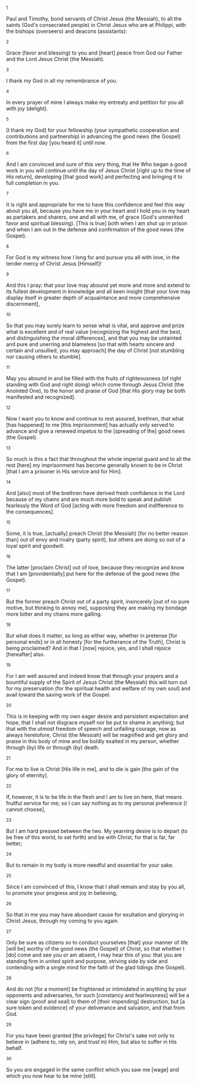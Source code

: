 <sup>1</sup> 

Paul and Timothy, bond servants of Christ Jesus (the Messiah), to all the saints (God's consecrated people) in Christ Jesus who are at Philippi, with the bishops (overseers) and deacons (assistants): 

<sup>2</sup> 

Grace (favor and blessing) to you and [heart] peace from God our Father and the Lord Jesus Christ (the Messiah). 

<sup>3</sup> 

I thank my God in all my remembrance of you. 

<sup>4</sup> 

In every prayer of mine I always make my entreaty and petition for you all with joy (delight). 

<sup>5</sup> 

[I thank my God] for your fellowship (your sympathetic cooperation and contributions and partnership) in advancing the good news (the Gospel) from the first day [you heard it] until now. 

<sup>6</sup> 

And I am convinced and sure of this very thing, that He Who began a good work in you will continue until the day of Jesus Christ [right up to the time of His return], developing [that good work] and perfecting and bringing it to full completion in you. 

<sup>7</sup> 

It is right and appropriate for me to have this confidence and feel this way about you all, because you have me in your heart and I hold you in my heart as partakers and sharers, one and all with me, of grace (God's unmerited favor and spiritual blessing). [This is true] both when I am shut up in prison and when I am out in the defense and confirmation of the good news (the Gospel). 

<sup>8</sup> 

For God is my witness how I long for and pursue you all with love, in the tender mercy of Christ Jesus [Himself]! 

<sup>9</sup> 

And this I pray: that your love may abound yet more and more and extend to its fullest development in knowledge and all keen insight [that your love may display itself in greater depth of acquaintance and more comprehensive discernment], 

<sup>10</sup> 

So that you may surely learn to sense what is vital, and approve and prize what is excellent and of real value [recognizing the highest and the best, and distinguishing the moral differences], and that you may be untainted and pure and unerring and blameless [so that with hearts sincere and certain and unsullied, you may approach] the day of Christ [not stumbling nor causing others to stumble]. 

<sup>11</sup> 

May you abound in and be filled with the fruits of righteousness (of right standing with God and right doing) which come through Jesus Christ (the Anointed One), to the honor and praise of God [that His glory may be both manifested and recognized]. 

<sup>12</sup> 

Now I want you to know and continue to rest assured, brethren, that what [has happened] to me [this imprisonment] has actually only served to advance and give a renewed impetus to the [spreading of the] good news (the Gospel). 

<sup>13</sup> 

So much is this a fact that throughout the whole imperial guard and to all the rest [here] my imprisonment has become generally known to be in Christ [that I am a prisoner in His service and for Him]. 

<sup>14</sup> 

And [also] most of the brethren have derived fresh confidence in the Lord because of my chains and are much more bold to speak and publish fearlessly the Word of God [acting with more freedom and indifference to the consequences]. 

<sup>15</sup> 

Some, it is true, [actually] preach Christ (the Messiah) [for no better reason than] out of envy and rivalry (party spirit), but others are doing so out of a loyal spirit and goodwill. 

<sup>16</sup> 

The latter [proclaim Christ] out of love, because they recognize and know that I am [providentially] put here for the defense of the good news (the Gospel). 

<sup>17</sup> 

But the former preach Christ out of a party spirit, insincerely [out of no pure motive, but thinking to annoy me], supposing they are making my bondage more bitter and my chains more galling. 

<sup>18</sup> 

But what does it matter, so long as either way, whether in pretense [for personal ends] or in all honesty [for the furtherance of the Truth], Christ is being proclaimed? And in that I [now] rejoice, yes, and I shall rejoice [hereafter] also. 

<sup>19</sup> 

For I am well assured and indeed know that through your prayers and a bountiful supply of the Spirit of Jesus Christ (the Messiah) this will turn out for my preservation (for the spiritual health and welfare of my own soul) and avail toward the saving work of the Gospel. 

<sup>20</sup> 

This is in keeping with my own eager desire and persistent expectation and hope, that I shall not disgrace myself nor be put to shame in anything; but that with the utmost freedom of speech and unfailing courage, now as always heretofore, Christ (the Messiah) will be magnified and get glory and praise in this body of mine and be boldly exalted in my person, whether through (by) life or through (by) death. 

<sup>21</sup> 

For me to live is Christ [His life in me], and to die is gain [the gain of the glory of eternity]. 

<sup>22</sup> 

If, however, it is to be life in the flesh and I am to live on here, that means fruitful service for me; so I can say nothing as to my personal preference [I cannot choose], 

<sup>23</sup> 

But I am hard pressed between the two. My yearning desire is to depart (to be free of this world, to set forth) and be with Christ, for that is far, far better; 

<sup>24</sup> 

But to remain in my body is more needful and essential for your sake. 

<sup>25</sup> 

Since I am convinced of this, I know that I shall remain and stay by you all, to promote your progress and joy in believing, 

<sup>26</sup> 

So that in me you may have abundant cause for exultation and glorying in Christ Jesus, through my coming to you again. 

<sup>27</sup> 

Only be sure as citizens so to conduct yourselves [that] your manner of life [will be] worthy of the good news (the Gospel) of Christ, so that whether I [do] come and see you or am absent, I may hear this of you: that you are standing firm in united spirit and purpose, striving side by side and contending with a single mind for the faith of the glad tidings (the Gospel). 

<sup>28</sup> 

And do not [for a moment] be frightened or intimidated in anything by your opponents and adversaries, for such [constancy and fearlessness] will be a clear sign (proof and seal) to them of [their impending] destruction, but [a sure token and evidence] of your deliverance and salvation, and that from God. 

<sup>29</sup> 

For you have been granted [the privilege] for Christ's sake not only to believe in (adhere to, rely on, and trust in) Him, but also to suffer in His behalf. 

<sup>30</sup> 

So you are engaged in the same conflict which you saw me [wage] and which you now hear to be mine [still].